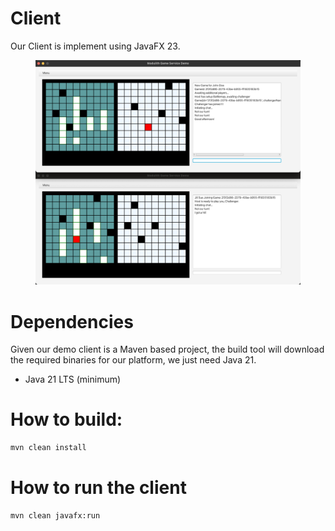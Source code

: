 Client
==

 Our Client is implement using JavaFX 23.

<figure>
<img src="../assets/images/GamePlay.png" alt="GameInPlay" />
</figure>
 
Dependencies
=== 

Given our demo client is a Maven based project, the build tool will download the required binaries for our platform, we just need Java 21.
* Java 21 LTS (minimum)

How to build:
===

```bash
mvn clean install
```

How to run the client
===
```bash
mvn clean javafx:run
```




